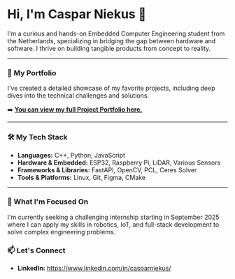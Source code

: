 # Hi, I'm Caspar Niekus 👋

I'm a curious and hands-on Embedded Computer Engineering student from the Netherlands, specializing in bridging the gap between hardware and software. I thrive on building tangible products from concept to reality.

---

### 🔭 My Portfolio

I've created a detailed showcase of my favorite projects, including deep dives into the technical challenges and solutions.

➡️ **[You can view my full Project Portfolio here.](https://github.com/CasparN/my-projects)**

---

### 🛠️ My Tech Stack

*   **Languages:** C++, Python, JavaScript
*   **Hardware & Embedded:** ESP32, Raspberry Pi, LiDAR, Various Sensors
*   **Frameworks & Libraries:** FastAPI, OpenCV, PCL, Ceres Solver
*   **Tools & Platforms:** Linux, Git, Figma, CMake

---

### 🌱 What I'm Focused On

I'm currently seeking a challenging internship starting in September 2025 where I can apply my skills in robotics, IoT, and full-stack development to solve complex engineering problems.

### 📫 Let's Connect

*   **LinkedIn:** <https://www.linkedin.com/in/casparniekus/>
